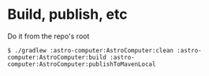 # Build, publish, etc
Do it from the repo's root
```
$ ./gradlew :astro-computer:AstroComputer:clean :astro-computer:AstroComputer:build :astro-computer:AstroComputer:publishToMavenLocal
```
